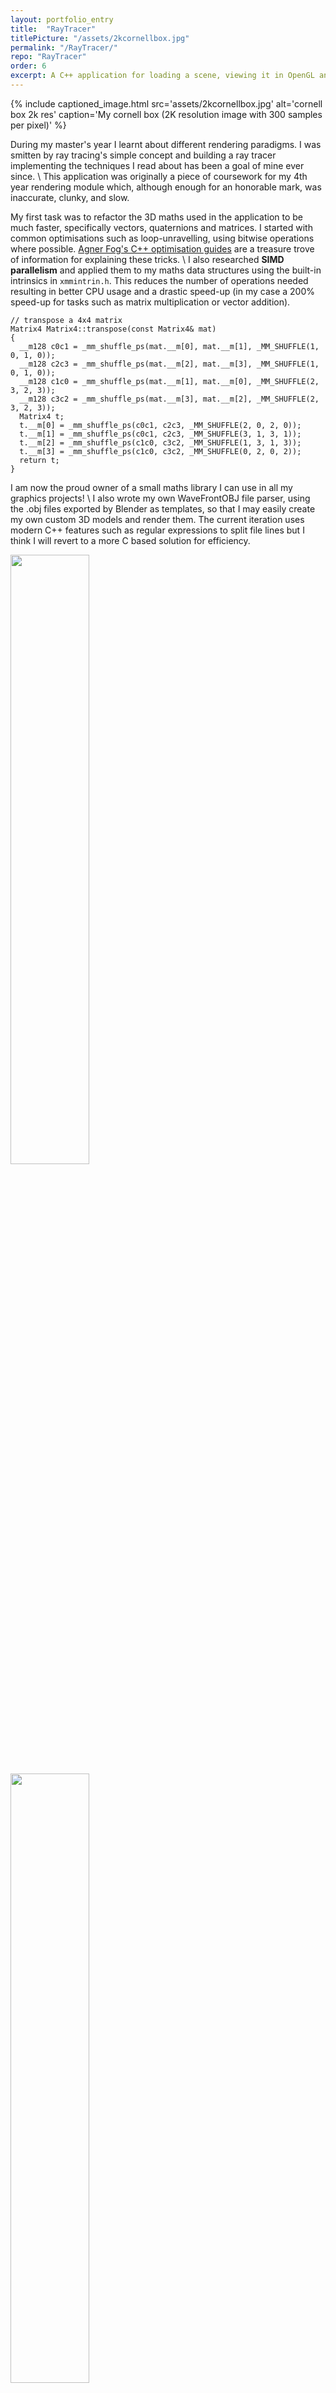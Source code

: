 ```yaml
---
layout: portfolio_entry
title:  "RayTracer"
titlePicture: "/assets/2kcornellbox.jpg"
permalink: "/RayTracer/"
repo: "RayTracer"
order: 6
excerpt: A C++ application for loading a scene, viewing it in OpenGL and saving a ray traced render to an image.
---
```

<!-- main content -->
{% include captioned_image.html src='assets/2kcornellbox.jpg' alt='cornell box 2k res' caption='My cornell box (2K resolution image with 300 samples per pixel)' %}

During my master's year I learnt about different rendering paradigms. I was smitten by ray tracing's simple concept and building a ray tracer implementing the techniques I read about has been a goal of mine ever since. \\
This application was originally a piece of coursework for my 4th year rendering module which, although enough for an honorable mark, was inaccurate, clunky, and slow.

My first task was to refactor the 3D maths used in the application to be much faster, specifically vectors, quaternions and matrices. I started with common optimisations such as loop-unravelling, using bitwise operations where possible. [Agner Fog's C++ optimisation guides][agner] are a treasure trove of information for explaining these tricks. \\
I also researched **SIMD parallelism** and applied them to my maths data structures using the built-in intrinsics in <code class="language-cpp">xmmintrin.h</code>. This reduces the number of operations needed resulting in better CPU usage and a drastic speed-up (in my case a 200% speed-up for tasks such as matrix multiplication or vector addition).
<pre><code class="language-cpp">// transpose a 4x4 matrix
Matrix4 Matrix4::transpose(const Matrix4& mat) 
{
  __m128 c0c1 = _mm_shuffle_ps(mat.__m[0], mat.__m[1], _MM_SHUFFLE(1, 0, 1, 0));
  __m128 c2c3 = _mm_shuffle_ps(mat.__m[2], mat.__m[3], _MM_SHUFFLE(1, 0, 1, 0));
  __m128 c1c0 = _mm_shuffle_ps(mat.__m[1], mat.__m[0], _MM_SHUFFLE(2, 3, 2, 3));
  __m128 c3c2 = _mm_shuffle_ps(mat.__m[3], mat.__m[2], _MM_SHUFFLE(2, 3, 2, 3));
  Matrix4 t;
  t.__m[0] = _mm_shuffle_ps(c0c1, c2c3, _MM_SHUFFLE(2, 0, 2, 0));
  t.__m[1] = _mm_shuffle_ps(c0c1, c2c3, _MM_SHUFFLE(3, 1, 3, 1));
  t.__m[2] = _mm_shuffle_ps(c1c0, c3c2, _MM_SHUFFLE(1, 3, 1, 3));
  t.__m[3] = _mm_shuffle_ps(c1c0, c3c2, _MM_SHUFFLE(0, 2, 0, 2));
  return t;
}</code></pre>

I am now the proud owner of a small maths library I can use in all my graphics projects! \\
I also wrote my own WaveFrontOBJ file parser, using the .obj files exported by Blender as templates, so that I may easily create my own custom 3D models and render them. The current iteration uses modern C++ features such as regular expressions to split file lines but I think I will revert to a more C based solution for efficiency.

<div class="flex-wrapper">
<img src="{{site.url}}/assets/correctUVs.png" style="width: 50%;">
<img src="{{site.url}}/assets/directions.png" style="width: 50%;">
<img src="{{site.url}}/assets/normals.png" style="width: 50%;">
<em>Clockwise: correct UVs, random directions, normals. Generated in the old application.</em>
</div>
As my application grew in size and complexity, I quickly found myself hindered by the limitations of my development environment. My coursework used *OpenGL 1.1* (from the Jurassic era) and, due to its much smaller scope, was manageable on my Linux partition with no IDE and no external libary dependencies bar *Qt*. \\
Once I could raytrace objects, I migrated the project to a Windows environment to use Visual Studio and modern *OpenGL* features. \\
To manage the third party libraries I would now need, I learnt to use *CMake* to manage my project and wrote a script to generate Visual Studio solutions. Adding external code now requires only editing a CMakeList file and running the script, no arcane Visual Studio knowledge needed!

I used this change as an occasion to make deep modifications to the application's architecture, such as using *Dear ImGui* instead of *Qt* for the GUI, so much so that practically nothing of the original coursework remains.

<div class="flex-wrapper">
<img src="{{site.url}}/assets/RayTracerGUI.png" style="width: 90%;">
<img src="{{site.url}}/assets/guiiteration4.png" style="width: 90%;">
<em>Top to bottom: Original GUI in Linux, new GUI in Windows.</em>
</div>

Taking inspiration from the fantastic [Physically Based Rendering: From Theory To Implementation][pbr], which has been incredibly useful, I've created a custom scene format based on JSON for loading primitives, either simple geometry or triangle meshes, and customising their properties. The scene is rendered in a debug OpenGL preview and raytraced to an image file.

<div class="flex-wrapper">
<img src="{{site.url}}/assets/PBRv1.jpg" style="width: 50%;">
<img src="{{site.url}}/assets/glassballandlight.jpg" style="width: 50%;">
<img src="{{site.url}}/assets/horizontalBVH.png" style="width: 100%;">
<em>Clockwise: A rusted iron ball, a glass ball illuminated by a ball of light, Horizontal Bounding Volume Hierarchy of a teapot (6320 triangles).</em>
</div>

This project is still very much ongoing as there is a plethora of techniques and desirable features that remain to be added! \\
These include:
- Image Based Lighting, sample from a cube map for beautiful background reflections.
- Multithreading, using thread pools to parallelise tasks like casting rays.
- Volumetric rendering, more complex BSDFs, BTDFs and BSSRDFs.
- More accurate Monte Carlo sampling for faster renders.

For more information on the project and to inspect the source code, please visit the GitHub repository!

[agner]:https://www.agner.org/optimize/#manuals
[pbr]:https://www.pbr-book.org/

